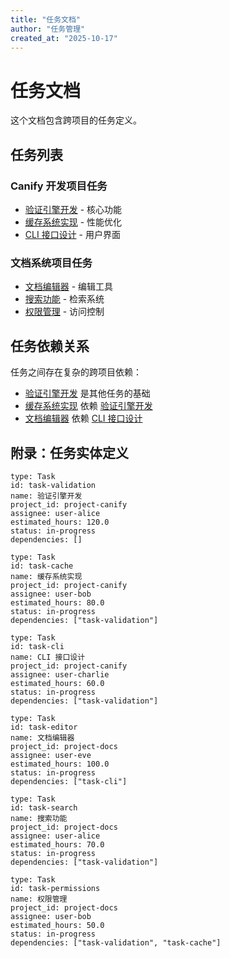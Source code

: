 ```yaml
---
title: "任务文档"
author: "任务管理"
created_at: "2025-10-17"
---
```


# 任务文档

这个文档包含跨项目的任务定义。

## 任务列表

### Canify 开发项目任务

- [验证引擎开发](entity://task-validation) - 核心功能
- [缓存系统实现](entity://task-cache) - 性能优化
- [CLI 接口设计](entity://task-cli) - 用户界面

### 文档系统项目任务

- [文档编辑器](entity://task-editor) - 编辑工具
- [搜索功能](entity://task-search) - 检索系统
- [权限管理](entity://task-permissions) - 访问控制

## 任务依赖关系

任务之间存在复杂的跨项目依赖：

- [验证引擎开发](entity://task-validation) 是其他任务的基础
- [缓存系统实现](entity://task-cache) 依赖 [验证引擎开发](entity://task-validation)
- [文档编辑器](entity://task-editor) 依赖 [CLI 接口设计](entity://task-cli)

## 附录：任务实体定义

```entity
type: Task
id: task-validation
name: 验证引擎开发
project_id: project-canify
assignee: user-alice
estimated_hours: 120.0
status: in-progress
dependencies: []
```

```entity
type: Task
id: task-cache
name: 缓存系统实现
project_id: project-canify
assignee: user-bob
estimated_hours: 80.0
status: in-progress
dependencies: ["task-validation"]
```

```entity
type: Task
id: task-cli
name: CLI 接口设计
project_id: project-canify
assignee: user-charlie
estimated_hours: 60.0
status: in-progress
dependencies: ["task-validation"]
```

```entity
type: Task
id: task-editor
name: 文档编辑器
project_id: project-docs
assignee: user-eve
estimated_hours: 100.0
status: in-progress
dependencies: ["task-cli"]
```

```entity
type: Task
id: task-search
name: 搜索功能
project_id: project-docs
assignee: user-alice
estimated_hours: 70.0
status: in-progress
dependencies: ["task-validation"]
```

```entity
type: Task
id: task-permissions
name: 权限管理
project_id: project-docs
assignee: user-bob
estimated_hours: 50.0
status: in-progress
dependencies: ["task-validation", "task-cache"]
```